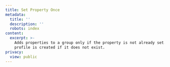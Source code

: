 ```yaml
---
title: Set Property Once
metadata:
  title: ''
  description: ''
  robots: index
content:
  excerpt: >-
    Adds properties to a group only if the property is not already set. The
    profile is created if it does not exist.
privacy:
  view: public
---
```


